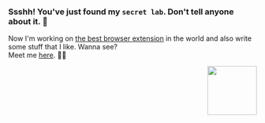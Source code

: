 ### Ssshh! You've just found my `secret lab`. Don't tell anyone about it. 🔬

Now I'm working on [the best browser extension](https://github.com/XenoverseUp/fractions) in the world and also write some stuff that I like. Wanna see? <br>
Meet me [here](https://candurmuss.bio.link/). 🐱‍👤

<p align="end" >
  <img width="100" src="https://c.tenor.com/qBkG-SHpjT0AAAAi/tuxedo-tuxedocat.gif" />
</p>

<!--
**XenoverseUp/xenoverseup** is a ✨ _special_ ✨ repository because its `README.md` (this file) appears on your GitHub profile.

Here are some ideas to get you started:

- 🔭 I’m currently working on ...
- 🌱 I’m currently learning ...
- 👯 I’m looking to collaborate on ...
- 🤔 I’m looking for help with ...
- 💬 Ask me about ...
- 📫 How to reach me: ...
- 😄 Pronouns: ...
- ⚡ Fun fact: ...
-->
